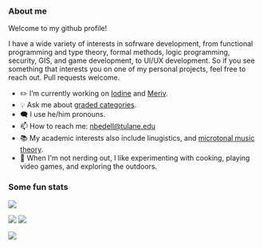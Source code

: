 ### About me

Welcome to my github profile!

I have a wide variety of interests in sofrware development, from functional programming and type theory, formal methods, logic programming, security, GIS, and game development, to UI/UX development. So if you see something that interests you on one of my personal projects, feel free to reach out. Pull requests welcome.

- ✏️ I’m currently working on [Iodine](https://github.com/Sintrastes/iodine#iodine) and [Meriv](https://github.com/Sintrastes/meriv-vscode).
- 💡 Ask me about [graded categories](https://digitallibrary.tulane.edu/islandora/object/tulane%3A90929/datastream/PDF/view).
- 🗨️ I use he/him pronouns.
- 📫 How to reach me: nbedell@tulane.edu
- 📚 My academic interests also include linugistics, and [microtonal music theory](https://github.com/Sintrastes/xen-toolbox).
- 🌳 When I'm not nerding out, I like experimenting with cooking, playing video games, and exploring the outdoors.

### Some fun stats

![](https://github-readme-stats.vercel.app/api?username=sintrastes)

![](https://github-profile-summary-cards.vercel.app/api/cards/most-commit-language?username=sintrastes&theme=default)
![](https://github-profile-summary-cards.vercel.app/api/cards/repos-per-language?username=sintrastes&theme=vue)

![](https://github-profile-summary-cards.vercel.app/api/cards/profile-details?username=sintrastes&theme=vue) 


